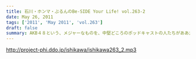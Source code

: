 ```yaml
---
title: 石川・ホンマ・ぶるんのBe-SIDE Your Life! vol.263-2
date: May 26, 2011
tags: ['2011', 'May 2011', 'vol.263']
draft: false
summary: AKB４８という、メジャーなものを、中堅どころのポッドキャストの人たちがああだこうだと語る・・・なんなんだろうか・・・いやはや。NAMAE
---
```


http://project-phi.ddo.jp/ishikawa/ishikawa263_2.mp3